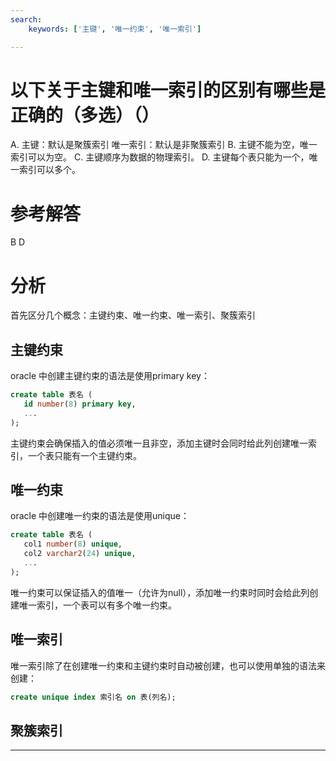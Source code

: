 ```yaml
---
search:
    keywords: ['主键', '唯一约束', '唯一索引']

---
```



# 以下关于主键和唯一索引的区别有哪些是正确的（多选）（）
A. 主键：默认是聚簇索引  唯一索引：默认是非聚簇索引
B. 主键不能为空，唯一索引可以为空。
C. 主键顺序为数据的物理索引。
D. 主键每个表只能为一个，唯一索引可以多个。

# 参考解答

B D

# 分析
首先区分几个概念：主键约束、唯一约束、唯一索引、聚簇索引

## 主键约束
oracle 中创建主键约束的语法是使用primary key：
```sql
create table 表名 (
   id number(8) primary key,
   ...
);
```
主键约束会确保插入的值必须唯一且非空，添加主键时会同时给此列创建唯一索引，一个表只能有一个主键约束。

## 唯一约束
oracle 中创建唯一约束的语法是使用unique：
```sql
create table 表名 (
   col1 number(8) unique,
   col2 varchar2(24) unique,
   ...
);
```
唯一约束可以保证插入的值唯一（允许为null），添加唯一约束时同时会给此列创建唯一索引，一个表可以有多个唯一约束。

## 唯一索引
唯一索引除了在创建唯一约束和主键约束时自动被创建，也可以使用单独的语法来创建：

```sql
create unique index 索引名 on 表(列名);
```

## 聚簇索引

---




